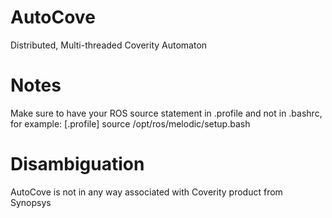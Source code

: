 # AutoCove
Distributed, Multi-threaded Coverity Automaton

# Notes
Make sure to have your ROS source statement in .profile and not in .bashrc, for example:
[.profile]
source /opt/ros/melodic/setup.bash

# Disambiguation
AutoCove is not in any way associated with Coverity product from Synopsys
